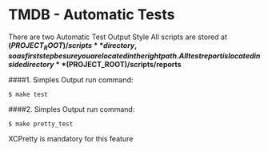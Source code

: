 TMDB - Automatic Tests
======================
There are two Automatic Test Output Style
All scripts are stored at **$(PROJECT_ROOT)/scripts** directory, so as first step be sure you are located in the right path. All test report is located inside directory **$(PROJECT_ROOT)/scripts/reports**

####1. Simples Output
run command:

```
$ make test
```
 
####2. Simples Output
run command:

```
$ make pretty_test
```
XCPretty is mandatory for this feature
